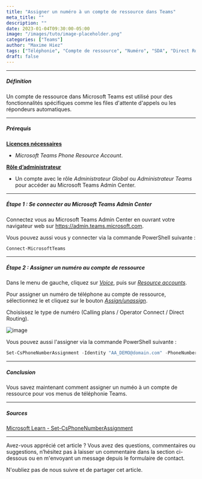 ```yaml
---
title: "Assigner un numéro à un compte de ressource dans Teams"
meta_title: ""
description: ""
date: 2023-01-04T09:30:00-05:00
image: "/images/tuto/image-placeholder.png"
categories: ["Teams"]
author: "Maxime Hiez"
tags: ["Téléphonie", "Compte de ressource", "Numéro", "SDA", "Direct Routing", "Calling Plan", "Operator Connect", "PowerShell"]
draft: false
---
```

---

##### Définition
Un compte de ressource dans Microsoft Teams est utilisé pour des fonctionnalités spécifiques comme les files d'attente d'appels ou les répondeurs automatiques.

---

##### Prérequis
**<u>Licences nécessaires</u>**
- *Microsoft Teams Phone Resource Account*.

**<u>Rôle d’administrateur</u>**
- Un compte avec le rôle *Administrateur Global* ou *Administrateur Teams* pour accéder au Microsoft Teams Admin Center.

---

##### Étape 1 : Se connecter au Microsoft Teams Admin Center
Connectez vous au Microsoft Teams Admin Center en ouvrant votre navigateur web sur https://admin.teams.microsoft.com.

Vous pouvez aussi vous y connecter via la commande PowerShell suivante :
```powershell
Connect-MicrosoftTeams
```

---

##### Étape 2 : Assigner un numéro au compte de ressource
Dans le menu de gauche, cliquez sur *<u>Voice</u>*, puis sur *<u>Resource accounts</u>*.

Pour assigner un numéro de téléphone au compte de ressource, sélectionnez le et cliquez sur le bouton *<u>Assign/unassign</u>*.

Choisissez le type de numéro (Calling plans / Operator Connect / Direct Routing).

![image](/images/teams/teams_ressacc-002.png)

Vous pouvez aussi l'assigner via la commande PowerShell suivante :
```powershell
Set-CsPhoneNumberAssignment -Identity "AA_DEMO@domain.com" -PhoneNumber +15144567890 -PhoneNumberType DirectRouting
```

---

##### Conclusion
Vous savez maintenant comment assigner un numéo à un compte de ressource pour vos menus de téléphonie Teams.

---

##### Sources
[Microsoft Learn - Set-CsPhoneNumberAssignment](https://learn.microsoft.com/fr-ca/powershell/module/teams/set-csphonenumberassignment?view=teams-ps)

---


Avez-vous apprécié cet article ? Vous avez des questions, commentaires ou suggestions, n’hésitez pas à laisser un commentaire dans la section ci-dessous ou en m'envoyant un message depuis le formulaire de contact.

N'oubliez pas de nous suivre et de partager cet article.